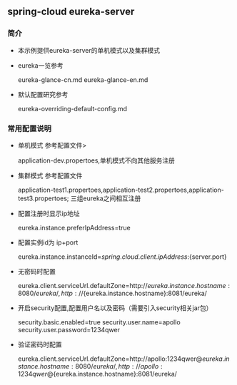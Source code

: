 ## spring-cloud eureka-server

### 简介 

* 本示例提供eureka-server的单机模式以及集群模式

* eureka一览参考
	
	eureka-glance-cn.md
	eureka-glance-en.md

*  默认配置研究参考

	eureka-overriding-default-config.md

### 常用配置说明 
	
* 单机模式 参考配置文件> 
	
	application-dev.propertoes,单机模式不向其他服务注册
	
*  集群模式 参考配置文件 

	application-test1.propertoes,application-test2.propertoes,application-test3.propertoes;
	三组eureka之间相互注册

*  配置注册时显示ip地址

	eureka.instance.preferIpAddress=true

*  配置实例id为 ip+port

	eureka.instance.instanceId=${spring.cloud.client.ipAddress}:${server.port}

*  无密码时配置

	eureka.client.serviceUrl.defaultZone=http://${eureka.instance.hostname}:8080/eureka/,
	http://${eureka.instance.hostname}:8081/eureka/


*  开启security配置,配置用户名以及密码（需要引入security相关jar包）

	security.basic.enabled=true
	security.user.name=apollo
	security.user.password=1234qwer

*  验证密码时配置

	eureka.client.serviceUrl.defaultZone=http://apollo:1234qwer@${eureka.instance.hostname}:8080/eureka/,
	http://apollo:1234qwer@${eureka.instance.hostname}:8081/eureka/
    	
